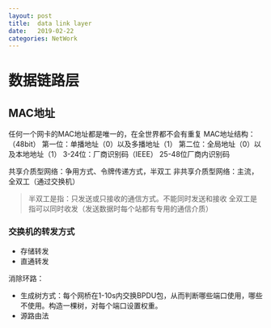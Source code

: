 ```yaml
---
layout: post
title:  data link layer
date:   2019-02-22
categories: NetWork 
---
```


# 数据链路层

## MAC地址
任何一个网卡的MAC地址都是唯一的，在全世界都不会有重复
MAC地址结构：（48bit）
第一位：单播地址（0）以及多播地址（1）
第二位：全局地址（0）以及本地地址（1）
3-24位：厂商识别码（IEEE）
25-48位厂商内识别码

共享介质型网络：争用方式、令牌传递方式，半双工
非共享介质型网络：主流，全双工（通过交换机）

> 半双工是指：只发送或只接收的通信方式。不能同时发送和接收
> 全双工是指可以同时收发（发送数据时每个站都有专用的通信介质）

### 交换机的转发方式
- 存储转发
- 直通转发

消除环路：
- 生成树方式：每个网桥在1-10s内交换BPDU包，从而判断哪些端口使用，哪些不使用。构造一棵树，对每个端口设置权重。
- 源路由法